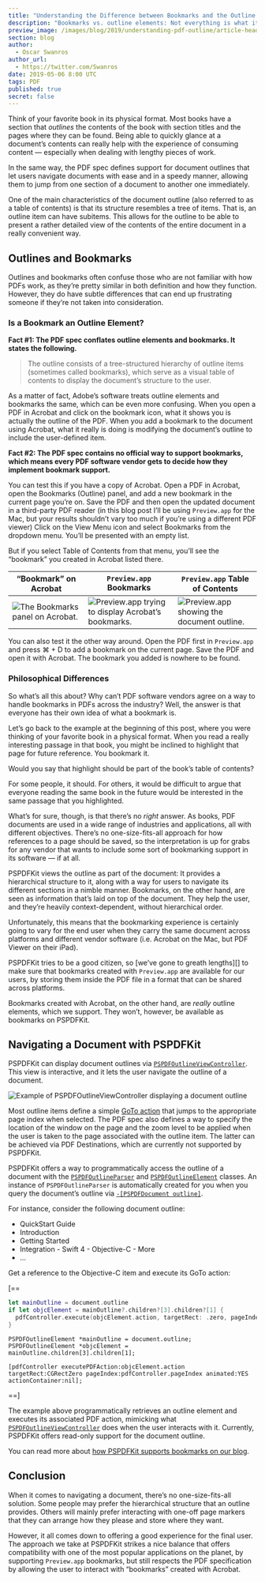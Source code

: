 ```yaml
---
title: "Understanding the Difference between Bookmarks and the Outline in a PDF"
description: "Bookmarks vs. outline elements: Not everything is what it seems."
preview_image: /images/blog/2019/understanding-pdf-outline/article-header.png
section: blog
author:
  - Oscar Swanros
author_url:
  - https://twitter.com/Swanros
date: 2019-05-06 8:00 UTC
tags: PDF
published: true
secret: false
---
```


Think of your favorite book in its physical format. Most books have a section that _outlines_ the contents of the book with section titles and the pages where they can be found. Being able to quickly glance at a document’s contents can really help with the experience of consuming content — especially when dealing with lengthy pieces of work.

In the same way, the PDF spec defines support for document outlines that let users navigate documents with ease and in a speedy manner, allowing them to jump from one section of a document to another one immediately.

One of the main characteristics of the document outline (also referred to as a table of contents) is that its structure resembles a tree of items. That is, an outline item can have subitems. This allows for the outline to be able to present a rather detailed view of the contents of the entire document in a really convenient way.

## Outlines and Bookmarks

Outlines and bookmarks often confuse those who are not familiar with how PDFs work, as they’re pretty similar in both definition and how they function. However, they do have subtle differences that can end up frustrating someone if they’re not taken into consideration.

### Is a Bookmark an Outline Element?

**Fact #1: The PDF spec conflates outline elements and bookmarks. It states the following.**

> The outline consists of a tree-structured hierarchy of outline items (sometimes called bookmarks), which serve as a visual table of contents to display the document’s structure to the user.

As a matter of fact, Adobe’s software treats outline elements and bookmarks the same, which can be even more confusing. When you open a PDF in Acrobat and click on the bookmark icon, what it shows you is actually the outline of the PDF. When you add a bookmark to the document using Acrobat, what it really is doing is modifying the document’s outline to include the user-defined item.

**Fact #2: The PDF spec contains no official way to support bookmarks, which means every PDF software vendor gets to decide how they implement bookmark support.**

You can test this if you have a copy of Acrobat. Open a PDF in Acrobat, open the Bookmarks (Outline) panel, and add a new bookmark in the current page you’re on. Save the PDF and then open the updated document in a third-party PDF reader (in this blog post I’ll be using `Preview.app` for the Mac, but your results shouldn’t vary too much if you’re using a different PDF viewer) Click on the View Menu icon and select Bookmarks from the dropdown menu. You’ll be presented with an empty list.

But if you select Table of Contents from that menu, you’ll see the “bookmark” you created in Acrobat listed there.

| “Bookmark” on Acrobat                                                                                               | `Preview.app` Bookmarks                                                                                                                | `Preview.app` Table of Contents                                                                                               |
| ------------------------------------------------------------------------------------------------------------------- | -------------------------------------------------------------------------------------------------------------------------------------- | ----------------------------------------------------------------------------------------------------------------------------- |
| <img src="/images/blog/2019/understanding-pdf-outline/acrobat_bookmark.png" alt="The Bookmarks panel on Acrobat."/> | <img src="/images/blog/2019/understanding-pdf-outline/preview_bookmark.png" alt="Preview.app trying to display Acrobat’s bookmarks."/> | <img src="/images/blog/2019/understanding-pdf-outline/preview_contents.png" alt="Preview.app showing the document outline."/> |

You can also test it the other way around. Open the PDF first in `Preview.app` and press ⌘ + D to add a bookmark on the current page. Save the PDF and open it with Acrobat. The bookmark you added is nowhere to be found.

### Philosophical Differences

So what’s all this about? Why can’t PDF software vendors agree on a way to handle bookmarks in PDFs across the industry? Well, the answer is that everyone has their own idea of what a bookmark is.

Let’s go back to the example at the beginning of this post, where you were thinking of your favorite book in a physical format. When you read a really interesting passage in that book, you might be inclined to highlight that page for future reference. You bookmark it.

Would you say that highlight should be part of the book’s table of contents?

For some people, it should. For others, it would be difficult to argue that everyone reading the same book in the future would be interested in the same passage that you highlighted.

What’s for sure, though, is that there’s no _right_ answer. As books, PDF documents are used in a wide range of industries and applications, all with different objectives. There’s no one-size-fits-all approach for how references to a page should be saved, so the interpretation is up for grabs for any vendor that wants to include some sort of bookmarking support in its software — if at all.

PSPDFKit views the outline as part of the document: It provides a hierarchical structure to it, along with a way for users to navigate its different sections in a nimble manner. Bookmarks, on the other hand, are seen as information that’s laid on top of the document. They help the user, and they’re heavily context-dependent, without hierarchical order.

Unfortunately, this means that the bookmarking experience is certainly going to vary for the end user when they carry the same document across platforms and different vendor software (i.e. Acrobat on the Mac, but PDF Viewer on their iPad).

PSPDFKit tries to be a good citizen, so [we’ve gone to greath lengths][] to make sure that bookmarks created with `Preview.app` are available for our users, by storing them inside the PDF file in a format that can be shared across platforms.

Bookmarks created with Acrobat, on the other hand, are _really_ outline elements, which we support. They won’t, however, be available as bookmarks on PSPDFKit.

## Navigating a Document with PSPDFKit

PSPDFKit can display document outlines via [`PSPDFOutlineViewController`][]. This view is interactive, and it lets the user navigate the outline of a document.

![Example of PSPDFOutlineViewController displaying a document outline](/images/blog/2019/understanding-pdf-outline/outline_view_controller.png#img-width-50;img-no-shadow)

Most outline items define a simple [GoTo action][] that jumps to the appropriate page index when selected. The PDF spec also defines a way to specify the location of the window on the page and the zoom level to be applied when the user is taken to the page associated with the outline item. The latter can be achieved via PDF Destinations, which are currently not supported by PSPDFKit.

PSPDFKit offers a way to programmatically access the outline of a document with the [`PSPDFOutlineParser`][] and [`PSPDFOutlineElement`][] classes. An instance of `PSPDFOutlineParser` is automatically created for you when you query the document’s outline via [`-[PSPDFDocument outline]`][`pspdfdocument outline`].

For instance, consider the following document outline:

- QuickStart Guide
- Introduction
- Getting Started
- Integration - Swift 4 - Objective-C - More
- ...

Get a reference to the Objective-C item and execute its GoTo action:

[==

```swift
let mainOutline = document.outline
if let objcElement = mainOutline?.children?[3].children?[1] {
  pdfController.execute(objcElement.action, targetRect: .zero, pageIndex: pdfController.pageIndex, animated: true, actionContainer: nil)
}
```

```objc
PSPDFOutlineElement *mainOutline = document.outline;
PSPDFOutlineElement *objcElement = mainOutline.children[3].children[1];

[pdfController executePDFAction:objcElement.action targetRect:CGRectZero pageIndex:pdfController.pageIndex animated:YES actionContainer:nil];
```

==]

The example above programmatically retrieves an outline element and executes its associated PDF action, mimicking what [`PSPDFOutlineViewController`][] does when the user interacts with it. Currently, PSPDFKit offers read-only support for the document outline.

You can read more about [how PSPDFKit supports bookmarks on our blog][].

## Conclusion

When it comes to navigating a document, there’s no one-size-fits-all solution. Some people may prefer the hierarchical structure that an outline provides. Others will mainly prefer interacting with one-off page markers that they can arrange how they please and store where they want.

However, it all comes down to offering a good experience for the final user. The approach we take at PSPDFKit strikes a nice balance that offers compatibility with one of the most popular applications on the planet, by supporting `Preview.app` bookmarks, but still respects the PDF specification by allowing the user to interact with “bookmarks” created with Acrobat.

[`pspdfoutlineviewcontroller`]: https://pspdfkit.com/api/ios/Classes/PSPDFSearchableTableViewController.html
[goto action]: https://pspdfkit.com/guides/ios/current/annotations/pdf-actions/
[`pspdfoutlineelement`]: https://pspdfkit.com/api/ios/Classes/PSPDFOutlineElement.html#/c:objc(cs)PSPDFOutlineElement(py)action
[`pspdfdocument outline`]: https://pspdfkit.com/api/ios/Classes/PSPDFDocument.html#/c:objc(cs)PSPDFDocument(py)outline
[`pspdfoutlineparser`]: https://pspdfkit.com/api/ios/Classes/PSPDFOutlineParser.html
[how pspdfkit supports bookmarks on our blog]: https://pspdfkit.com/blog/2016/just-a-simple-bookmark/
[we’ve gone to great lengths]: https://pspdfkit.com/blog/2016/just-a-simple-bookmark/
